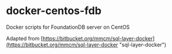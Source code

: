 docker-centos-fdb
=================

Docker scripts for FoundationDB server on CentOS

Adapted from [https://bitbucket.org/mmcm/sql-layer-docker](https://bitbucket.org/mmcm/sql-layer-docker "sql-layer-docker")
